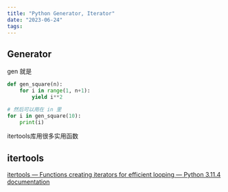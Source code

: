 ```yaml
---
title: "Python Generator, Iterator"
date: "2023-06-24"
tags:
---
```


## Generator

gen 就是
```python
def gen_square(n):
    for i in range(1, n+1):
        yield i**2

# 然后可以用在 in 里
for i in gen_square(10):
    print(i)
```

itertools库用很多实用函数
## itertools
[itertools — Functions creating iterators for efficient looping — Python 3.11.4 documentation](https://docs.python.org/3/library/itertools.html)